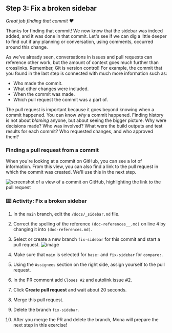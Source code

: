 ## Step 3: Fix a broken sidebar

_Great job finding that commit :heart:_

Thanks for finding that commit! We now know that the sidebar was indeed added, and it was done in that commit. Let's see if we can dig a little deeper to find out if any planning or conversation, using comments, occurred around this change.

As we've already seen, conversations in issues and pull requests can reference other work, but the amount of context goes much further than crosslinks. Remember, Git is version control! For example, the commit that you found in the last step is connected with much more information such as:

- Who made the commit.
- What other changes were included.
- When the commit was made.
- Which pull request the commit was a part of.

The pull request is important because it goes beyond knowing when a commit happened. You can know _why_ a commit happened. Finding history is not about _blaming_ anyone, but about seeing the bigger picture. Why were decisions made? Who was involved? What were the build outputs and test results for each commit? Who requested changes, and who approved them?

### Finding a pull request from a commit

When you're looking at a commit on GitHub, you can see a lot of information. From this view, you can also find a link to the pull request in which the commit was created. We'll use this in the next step.

![screenshot of a view of a commit on GitHub, highlighting the link to the pull request](https://user-images.githubusercontent.com/16547949/67341250-3edbb480-f4fd-11e9-805a-6bce5a8ba2d1.png)

### :keyboard: Activity: Fix a broken sidebar

1. In the `main` branch, edit the `/docs/_sidebar.md` file.
2. Correct the spelling of the reference `(doc-references__.md)` on line 4 by changing it into `(doc-references.md)`.
3. Select or create a new branch `fix-sidebar` for this commit and start a pull request.
![image](https://github.com/user-attachments/assets/efa2c6b1-1d74-48c1-9337-14161dd0f914)


4. Make sure that `main` is selected for `base:` and `fix-sidebar` for `compare:`.
5. Using the `Assignees` section on the right side, assign yourself to the pull request.
6. In the PR comment add `Closes #2` and autolink issue #2.
7. Click **Create pull request** and wait about 20 seconds.
8. Merge this pull request.
9. Delete the branch `fix-sidebar`.
10. After you merge the PR and delete the branch, Mona will prepare the next step in this exercise!
